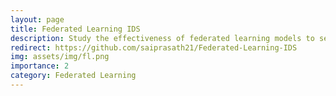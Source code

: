 ```yaml
---
layout: page
title: Federated Learning IDS
description: Study the effectiveness of federated learning models to serve as IDS, and their robustness to adversaries.
redirect: https://github.com/saiprasath21/Federated-Learning-IDS
img: assets/img/fl.png
importance: 2
category: Federated Learning
---
```


